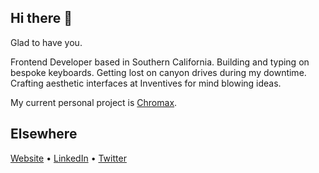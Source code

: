 ## Hi there 🤙

Glad to have you.

Frontend Developer based in Southern California. Building and typing on bespoke keyboards. Getting lost on canyon drives during my downtime. Crafting aesthetic interfaces at Inventives for mind blowing ideas. 

My current personal project is [Chromax](https://www.chromax.app/).

## Elsewhere
  
[Website](https://rajbir.io) • [LinkedIn](https://www.linkedin.com/in/rajbirjohar/) • [Twitter](https://twitter.com/RajbirJohar)
